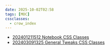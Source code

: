```yaml
---
date: 2025-10-02T02:58
tags: [MOC]
cssclasses:
  - crow_index
---
```


- [202401211512 Notebook CSS Classes](99%20-%20META/Preloaded%20Classes/202401211512%20Notebook%20CSS%20Classes.md)
- [202403091325 General Tweaks CSS Classes](99%20-%20META/Preloaded%20Classes/202403091325%20General%20Tweaks%20CSS%20Classes.md)

